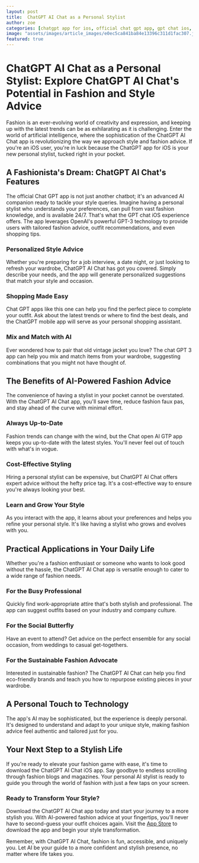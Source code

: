 ```yaml
---
layout: post
title:  ChatGPT AI Chat as a Personal Stylist
author: zoe
categories: [chatgpt app for ios, official chat gpt app, gpt chat ios, chat gpt apps, chatgpt mobile, chat gpt 3 app, chat open ai gtp]
image: "assets/images/article_images/e0ec5ca841ba84e13396c311d1fac307.jpg"
featured: true
---
```


# ChatGPT AI Chat as a Personal Stylist: Explore ChatGPT AI Chat's Potential in Fashion and Style Advice

Fashion is an ever-evolving world of creativity and expression, and keeping up with the latest trends can be as exhilarating as it is challenging. Enter the world of artificial intelligence, where the sophistication of the ChatGPT AI Chat app is revolutionizing the way we approach style and fashion advice. If you're an iOS user, you're in luck because the ChatGPT app for iOS is your new personal stylist, tucked right in your pocket.

## A Fashionista's Dream: ChatGPT AI Chat's Features

The official Chat GPT app is not just another chatbot; it's an advanced AI companion ready to tackle your style queries. Imagine having a personal stylist who understands your preferences, can pull from vast fashion knowledge, and is available 24/7. That's what the GPT chat iOS experience offers. The app leverages OpenAI's powerful GPT-3 technology to provide users with tailored fashion advice, outfit recommendations, and even shopping tips.

### Personalized Style Advice

Whether you're preparing for a job interview, a date night, or just looking to refresh your wardrobe, ChatGPT AI Chat has got you covered. Simply describe your needs, and the app will generate personalized suggestions that match your style and occasion.

### Shopping Made Easy

Chat GPT apps like this one can help you find the perfect piece to complete your outfit. Ask about the latest trends or where to find the best deals, and the ChatGPT mobile app will serve as your personal shopping assistant.

### Mix and Match with AI

Ever wondered how to pair that old vintage jacket you love? The chat GPT 3 app can help you mix and match items from your wardrobe, suggesting combinations that you might not have thought of.

## The Benefits of AI-Powered Fashion Advice

The convenience of having a stylist in your pocket cannot be overstated. With the ChatGPT AI Chat app, you'll save time, reduce fashion faux pas, and stay ahead of the curve with minimal effort.

### Always Up-to-Date

Fashion trends can change with the wind, but the Chat open AI GTP app keeps you up-to-date with the latest styles. You'll never feel out of touch with what's in vogue.

### Cost-Effective Styling

Hiring a personal stylist can be expensive, but ChatGPT AI Chat offers expert advice without the hefty price tag. It's a cost-effective way to ensure you're always looking your best.

### Learn and Grow Your Style

As you interact with the app, it learns about your preferences and helps you refine your personal style. It's like having a stylist who grows and evolves with you.

## Practical Applications in Your Daily Life

Whether you're a fashion enthusiast or someone who wants to look good without the hassle, the ChatGPT AI Chat app is versatile enough to cater to a wide range of fashion needs.

### For the Busy Professional

Quickly find work-appropriate attire that's both stylish and professional. The app can suggest outfits based on your industry and company culture.

### For the Social Butterfly

Have an event to attend? Get advice on the perfect ensemble for any social occasion, from weddings to casual get-togethers.

### For the Sustainable Fashion Advocate

Interested in sustainable fashion? The ChatGPT AI Chat can help you find eco-friendly brands and teach you how to repurpose existing pieces in your wardrobe.

## A Personal Touch to Technology

The app's AI may be sophisticated, but the experience is deeply personal. It's designed to understand and adapt to your unique style, making fashion advice feel authentic and tailored just for you.

## Your Next Step to a Stylish Life

If you're ready to elevate your fashion game with ease, it's time to download the ChatGPT AI Chat iOS app. Say goodbye to endless scrolling through fashion blogs and magazines. Your personal AI stylist is ready to guide you through the world of fashion with just a few taps on your screen.

### Ready to Transform Your Style?

Download the ChatGPT AI Chat app today and start your journey to a more stylish you. With AI-powered fashion advice at your fingertips, you'll never have to second-guess your outfit choices again. Visit the [App Store](https://apps.apple.com/us/app/ai-ask-chat-with-ai-bots/id6472484891) to download the app and begin your style transformation.

Remember, with ChatGPT AI Chat, fashion is fun, accessible, and uniquely you. Let AI be your guide to a more confident and stylish presence, no matter where life takes you.